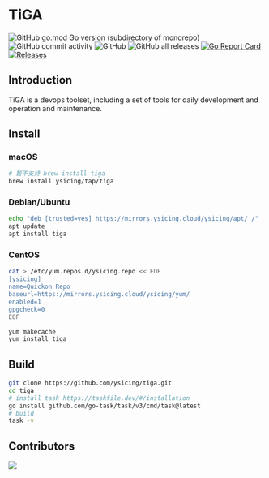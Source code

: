 # TiGA

![GitHub go.mod Go version (subdirectory of monorepo)](https://img.shields.io/github/go-mod/go-version/ysicing/tiga?filename=go.mod&style=flat-square)
![GitHub commit activity](https://img.shields.io/github/commit-activity/w/ysicing/tiga?style=flat-square)
![GitHub](https://img.shields.io/badge/license-YPL%20%2B%20AGPL-blue)
![GitHub all releases](https://img.shields.io/github/downloads/ysicing/tiga/total?style=flat-square)
[![Go Report Card](https://goreportcard.com/badge/github.com/ysicing/tiga)](https://goreportcard.com/report/github.com/ysicing/tiga)
[![Releases](https://img.shields.io/github/release-pre/ysicing/tiga.svg)](https://github.com/ysicing/ergo/releases)

## Introduction

TiGA is a devops toolset, including a set of tools for daily development and operation and maintenance.

## Install

### macOS

```bash
# 暂不支持 brew install tiga
brew install ysicing/tap/tiga
```

### Debian/Ubuntu

```bash
echo "deb [trusted=yes] https://mirrors.ysicing.cloud/ysicing/apt/ /" | tee /etc/apt/sources.list.d/ysicing.list
apt update
apt install tiga
```

### CentOS

```bash
cat > /etc/yum.repos.d/ysicing.repo << EOF
[ysicing]
name=Quickon Repo
baseurl=https://mirrors.ysicing.cloud/ysicing/yum/
enabled=1
gpgcheck=0
EOF

yum makecache
yum install tiga
```

## Build

```bash
git clone https://github.com/ysicing/tiga.git
cd tiga
# install task https://taskfile.dev/#/installation
go install github.com/go-task/task/v3/cmd/task@latest
# build
task -v
```

## Contributors

<!-- readme: collaborators,contributors -start -->
<!-- readme: collaborators,contributors -end -->
<a href="https://github.com/easysoft/quickon_cli/graphs/contributors">
  <img src="https://contrib.rocks/image?repo=ysicing/tiga" />
</a>

